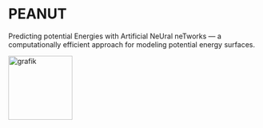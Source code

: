 # PEANUT
Predicting potential Energies with Artificial NeUral neTworks — a computationally efficient approach for modeling potential energy surfaces.

<img width="128" height="128" alt="grafik" src="https://github.com/user-attachments/assets/2c679b9e-5668-4a54-ac3d-fcd6b70f59d6" />
